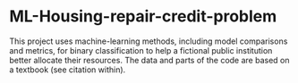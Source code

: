 # ML-Housing-repair-credit-problem
This project uses machine-learning methods, including model comparisons and metrics, for binary classification to help a fictional public institution better allocate their resources. The data and parts of the code are based on a textbook (see citation within).

